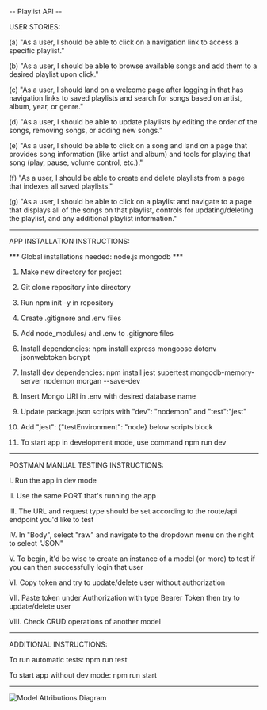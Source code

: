 -- Playlist API --

USER STORIES:

(a) "As a user, I should be able to click on a navigation link to access a specific playlist."

(b) "As a user, I should be able to browse available songs and add them to a desired playlist upon click."

(c) "As a user, I should land on a welcome page after logging in that has navigation links to saved playlists and search for songs based on artist, album, year, or genre."

(d) "As a user, I should be able to update playlists by editing the order of the songs, removing songs, or adding new songs."

(e) "As a user, I should be able to click on a song and land on a page that provides song information (like artist and album) and tools for playing that song (play, pause, volume control, etc.)."

(f) "As a user, I should be able to create and delete playlists from a page that indexes all saved playlists."

(g) "As a user, I should be able to click on a playlist and navigate to a page that displays all of the songs on that playlist, controls for updating/deleting the playlist, and any additional playlist information."

----

APP INSTALLATION INSTRUCTIONS:

*** Global installations needed: node.js mongodb ***

1. Make new directory for project

2. Git clone repository into directory

3. Run npm init -y in repository

4. Create .gitignore and .env files

5. Add node_modules/ and .env to .gitignore files

6. Install dependencies: npm install express mongoose dotenv jsonwebtoken bcrypt

7. Install dev dependencies: npm install jest supertest mongodb-memory-server nodemon morgan --save-dev

8. Insert Mongo URI in .env with desired database name

9. Update package.json scripts with "dev": "nodemon" and "test":"jest"

10. Add "jest": {"testEnvironment": "node} below scripts block

11. To start app in development mode, use command npm run dev

----

POSTMAN MANUAL TESTING INSTRUCTIONS:

I. Run the app in dev mode

II. Use the same PORT that's running the app

III. The URL and request type should be set according to the route/api endpoint you'd like to test

IV. In "Body", select "raw" and navigate to the dropdown menu on the right to select "JSON"

V. To begin, it'd be wise to create an instance of a model (or more) to test if you can then successfully login that user

VI. Copy token and try to update/delete user without authorization

VII. Paste token under Authorization with type Bearer Token then try to update/delete user

VIII. Check CRUD operations of another model

----

ADDITIONAL INSTRUCTIONS:

To run automatic tests: npm run test

To start app without dev mode: npm run start

----

![Model Attributions Diagram](https://i.imgur.com/OzQmbtm.png)